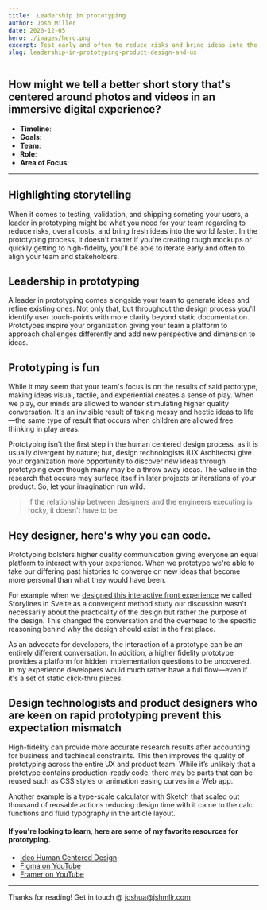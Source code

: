 ```yaml
---
title:  Leadership in prototyping
author: Josh Miller
date: 2020-12-05
hero: ./images/hero.png
excerpt: Test early and often to reduce risks and bring ideas into the world faster.
slug: leadership-in-prototyping-product-design-and-ux
---
```


## How might we tell a better short story that's centered around photos and videos in an immersive digital experience?

- **Timeline**:
- **Goals**:
- **Team**:
- **Role**:
- **Area of Focus**:    

---
## Highlighting storytelling
When it comes to testing, validation, and shipping someting your users, a leader in prototyping might be what you need for your team regarding to reduce risks, overall costs, and bring fresh ideas into the world faster. In the prototyping process, it doesn't matter if you're creating rough mockups or quickly getting to high-fidelity, you'll be able to iterate early and often to align your team and stakeholders.

## Leadership in prototyping
A leader in prototyping comes alongside your team to generate ideas and refine existing ones. Not only that, but throughout the design process you'll identify user touch-points with more clarity beyond static documentation. Prototypes inspire your organization giving your team a platform to approach challenges differently and add new perspective and dimension to ideas.

## Prototyping is fun
While it may seem that your team's focus is on the results of said prototype, making ideas visual, tactile, and experiential creates a sense of play. When we play, our minds are allowed to wander stimulating higher quality conversation. It's an invisible result of taking messy and hectic ideas to life—the same type of result that occurs when children are allowed free thinking in play areas.

Prototyping isn't the first step in the human centered design process, as it is usually divergent by nature; but, design technologists (UX Architects) give your organization more opportunity to discover new ideas through prototyping even though many may be a throw away ideas. The value in the research that occurs may surface itself in later projects or iterations of your product. So, let your imagination run wild.

> If the relationship between designers and the engineers executing is rocky, it doesn't have to be.

## Hey designer, here's why you can code.
 Prototyping bolsters higher quality communication giving everyone an equal platform to interact with your experience. When we prototype we're able to take our differing past histories to converge on new ideas that become more personal than what they would have been. 

For example when we [designed this interactive front experience](https://ktk1y.csb.app/) we called Storylines in Svelte as a convergent method study our discussion wasn't necessarily about the practicality of the design but rather the purpose of the design. This changed the conversation and the overhead to the specific reasoning behind why the design should exist in the first place. 

As an advocate for developers, the interaction of a prototype can be an entirely different conversation. In addition, a higher fidelity prototype provides a platform for hidden implementation questions to be uncovered.  In my experience developers would much rather have a full flow—even if it's a set of static click-thru pieces.

## Design technologists and product designers who are keen on rapid prototyping prevent this expectation mismatch

High-fidelity can provide more accurate research results after accounting for business and techincal constraints.
This then improves the quality of prototyping across the entire UX and product team. While it’s unlikely that a prototype contains production-ready code, there may be parts that can be reused such as CSS styles or animation easing curves in a Web app.

Another example is a type-scale calculator with Sketch that scaled out thousand of reusable actions reducing design time with it came to the calc functions and fluid typography in the article layout.

#### If you're looking to learn, here are some of my favorite resources for prototyping.

- [Ideo Human Centered Design](https://acumenacademy.org/course/human-centered-design-prototyping)
- [Figma on YouTube](https://www.youtube.com/c/Figmadesign/playlists)
- [Framer on YouTube](https://www.youtube.com/c/FramerDesign/playlists)

---
Thanks for reading! 
Get in touch @ [joshua@jshmllr.com](mailto:joshua@jshmllr.com)

